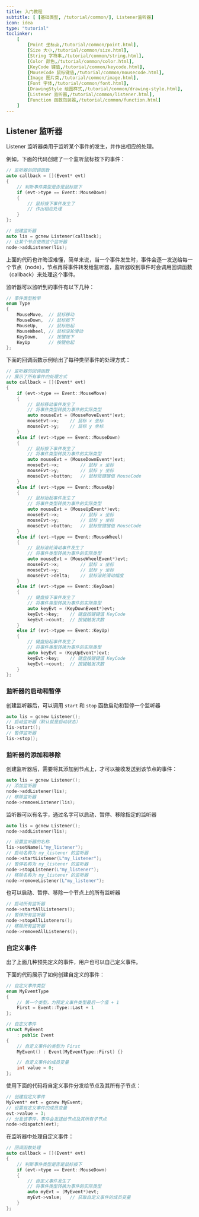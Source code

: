 ```yaml
---
title: 入门教程
subtitle: [ [基础类型, /tutorial/common/], Listener监听器]
icon: idea
type: "tutorial"
toclinker: 
    [
        [Point 坐标点,/tutorial/common/point.html],
        [Size 大小,/tutorial/common/size.html],
        [String 字符串,/tutorial/common/string.html],
        [Color 颜色,/tutorial/common/color.html],
        [KeyCode 键值,/tutorial/common/keycode.html],
        [MouseCode 鼠标键值,/tutorial/common/mousecode.html],
        [Image 图片类,/tutorial/common/image.html],
        [Font 字体,/tutorial/common/font.html],
        [DrawingStyle 绘图样式,/tutorial/common/drawing-style.html],
        [Listener 监听器,/tutorial/common/listener.html],
        [Function 函数包装器,/tutorial/common/function.html]
    ]
---
```


## Listener 监听器

Listener 监听器类用于监听某个事件的发生，并作出相应的处理。

例如，下面的代码创建了一个监听鼠标按下的事件：

```cpp
// 监听器的回调函数
auto callback = [](Event* evt)
{
    // 判断事件类型是否是鼠标按下
    if (evt->type == Event::MouseDown)
    {
        // 鼠标按下事件发生了
        // 作出相应处理
    }
};

// 创建监听器
auto lis = gcnew Listener(callback);
// 让某个节点使用这个监听器
node->addListener(lis);
```

上面的代码也许晦涩难懂，简单来说，当一个事件发生时，事件会逐一发送给每一个节点（node），节点再将事件转发给监听器，监听器收到事件时会调用回调函数（callback）来处理这个事件。

监听器可以监听到的事件有以下几种：

```cpp
// 事件类型枚举
enum Type
{
    MouseMove,  // 鼠标移动
    MouseDown,  // 鼠标按下
    MouseUp,    // 鼠标抬起
    MouseWheel, // 鼠标滚轮滑动
    KeyDown,    // 按键按下
    KeyUp       // 按键抬起
};
```

下面的回调函数示例给出了每种类型事件的处理方式：

```cpp
// 监听器的回调函数
// 展示了所有事件的处理方式
auto callback = [](Event* evt)
{
    if (evt->type == Event::MouseMove)
    {
        // 鼠标移动事件发生了
        // 将事件类型转换为事件的实际类型
        auto mouseEvt = (MouseMoveEvent*)evt;
        mouseEvt->x;    // 鼠标 x 坐标
        mouseEvt->y;    // 鼠标 y 坐标
    }
    else if (evt->type == Event::MouseDown)
    {
        // 鼠标按下事件发生了
        // 将事件类型转换为事件的实际类型
        auto mouseEvt = (MouseDownEvent*)evt;
        mouseEvt->x;        // 鼠标 x 坐标
        mouseEvt->y;        // 鼠标 y 坐标
        mouseEvt->button;   // 鼠标按键键值 MouseCode
    }
    else if (evt->type == Event::MouseUp)
    {
        // 鼠标抬起事件发生了
        // 将事件类型转换为事件的实际类型
        auto mouseEvt = (MouseUpEvent*)evt;
        mouseEvt->x;        // 鼠标 x 坐标
        mouseEvt->y;        // 鼠标 y 坐标
        mouseEvt->button;   // 鼠标按键键值 MouseCode
    }
    else if (evt->type == Event::MouseWheel)
    {
        // 鼠标滚轮滑动事件发生了
        // 将事件类型转换为事件的实际类型
        auto mouseEvt = (MouseWheelEvent*)evt;
        mouseEvt->x;        // 鼠标 x 坐标
        mouseEvt->y;        // 鼠标 y 坐标
        mouseEvt->delta;    // 鼠标滚轮滑动幅度
    }
    else if (evt->type == Event::KeyDown)
    {
        // 键盘按下事件发生了
        // 将事件类型转换为事件的实际类型
        auto keyEvt = (KeyDownEvent*)evt;
        keyEvt->key;    // 键盘按键键值 KeyCode
        keyEvt->count;  // 按键触发次数
    }
    else if (evt->type == Event::KeyUp)
    {
        // 键盘抬起事件发生了
        // 将事件类型转换为事件的实际类型
        auto keyEvt = (KeyUpEvent*)evt;
        keyEvt->key;    // 键盘按键键值 KeyCode
        keyEvt->count;  // 按键触发次数
    }
};
```

### 监听器的启动和暂停

创建监听器后，可以调用 `start` 和 `stop` 函数启动和暂停一个监听器

```cpp
auto lis = gcnew Listener();
// 启动监听器（默认就是启动状态）
lis->start();
// 暂停监听器
lis->stop();
```

### 监听器的添加和移除

创建监听器后，需要将其添加到节点上，才可以接收发送到该节点的事件：

```cpp
auto lis = gcnew Listener();
// 添加监听器
node->addListener(lis);
// 移除监听器
node->removeListener(lis);
```

监听器可以有名字，通过名字可以启动、暂停、移除指定的监听器

```cpp
auto lis = gcnew Listener();
node->addListener(lis);

// 设置监听器的名称
lis->setName(L"my_listener");
// 启动名称为 my_listener 的监听器
node->startListener(L"my_listener");
// 暂停名称为 my_listener 的监听器
node->stopListener(L"my_listener");
// 移除名称为 my_listener 的监听器
node->removeListener(L"my_listener");
```

也可以启动、暂停、移除一个节点上的所有监听器

```cpp
// 启动所有监听器
node->startAllListeners();
// 暂停所有监听器
node->stopAllListeners();
// 移除所有监听器
node->removeAllListeners();
```

### 自定义事件

出了上面几种预先定义的事件，用户也可以自己定义事件。

下面的代码展示了如何创建自定义的事件：

```cpp
// 自定义事件类型
enum MyEventType
{
    // 第一个类型，为预定义事件类型最后一个值 + 1
    First = Event::Type::Last + 1
};

// 自定义事件
struct MyEvent
	: public Event
{
    // 自定义事件的类型为 First
    MyEvent() : Event(MyEventType::First) {}

    // 自定义事件的成员变量
    int value = 0;
};
```

使用下面的代码将自定义事件分发给节点及其所有子节点：

```cpp
// 创建自定义事件
MyEvent* evt = gcnew MyEvent;
// 设置自定义事件的成员变量
evt->value = 3;
// 分发该事件，事件会发送给节点及其所有子节点
node->dispatch(evt);
```

在监听器中处理自定义事件：

```cpp
// 回调函数处理
auto callback = [](Event* evt)
{
    // 判断事件类型是否是鼠标按下
    if (evt->type == Event::MouseDown)
    {
        // 自定义事件发生了
        // 将事件类型转换为事件的实际类型
        auto myEvt = (MyEvent*)evt;
        myEvt->value;   // 获取自定义事件的成员变量
    }
};
```
